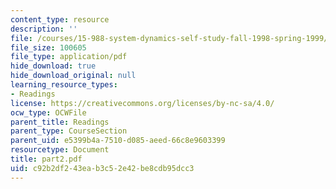 ```yaml
---
content_type: resource
description: ''
file: /courses/15-988-system-dynamics-self-study-fall-1998-spring-1999/c92b2df243eab3c52e42be8cdb95dcc3_part2.pdf
file_size: 100605
file_type: application/pdf
hide_download: true
hide_download_original: null
learning_resource_types:
- Readings
license: https://creativecommons.org/licenses/by-nc-sa/4.0/
ocw_type: OCWFile
parent_title: Readings
parent_type: CourseSection
parent_uid: e5399b4a-7510-d085-aeed-66c8e9603399
resourcetype: Document
title: part2.pdf
uid: c92b2df2-43ea-b3c5-2e42-be8cdb95dcc3
---
```

